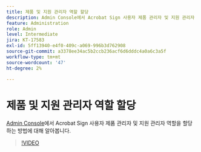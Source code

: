 ```yaml
---
title: 제품 및 지원 관리자 역할 할당
description: Admin Console에서 Acrobat Sign 사용자 제품 관리자 및 지원 관리자 역할을 할당하는 방법에 대해 알아보십시오
feature: Administration
role: Admin
level: Intermediate
jira: KT-17583
exl-id: 5ff13940-e4f0-409c-a069-996b3d762908
source-git-commit: a3378ee34ac5b2ccb236acf6d6dddc4a0a6c3a5f
workflow-type: tm+mt
source-wordcount: '47'
ht-degree: 2%

---
```


# 제품 및 지원 관리자 역할 할당

[Admin Console](https://adminconsole.adobe.com/)에서 Acrobat Sign 사용자 제품 관리자 및 지원 관리자 역할을 할당하는 방법에 대해 알아봅니다.

>[!VIDEO](https://video.tv.adobe.com/v/3453165?quality=12&learn=on&hidetitle=true&captions=kor)
